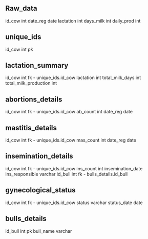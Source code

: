 Raw_data
-
id_cow int
date_reg date
lactation int
days_milk int
daily_prod int

unique_ids
-
id_cow int pk

lactation_summary
-
id_cow int fk - unique_ids.id_cow
lactation int
total_milk_days int
total_milk_production int

abortions_details
-
id_cow int fk - unique_ids.id_cow
ab_count int
date_reg date

mastitis_details
-
id_cow int fk - unique_ids.id_cow
mas_count int
date_reg date

insemination_details
-
id_cow int fk - unique_ids.id_cow
ins_count int
insemination_date
ins_responsible varchar
id_bull int fk - bulls_details.id_bull

gynecological_status
-
id_cow int fk - unique_ids.id_cow
status varchar
status_date date

bulls_details
-
id_bull int pk
bull_name varchar
